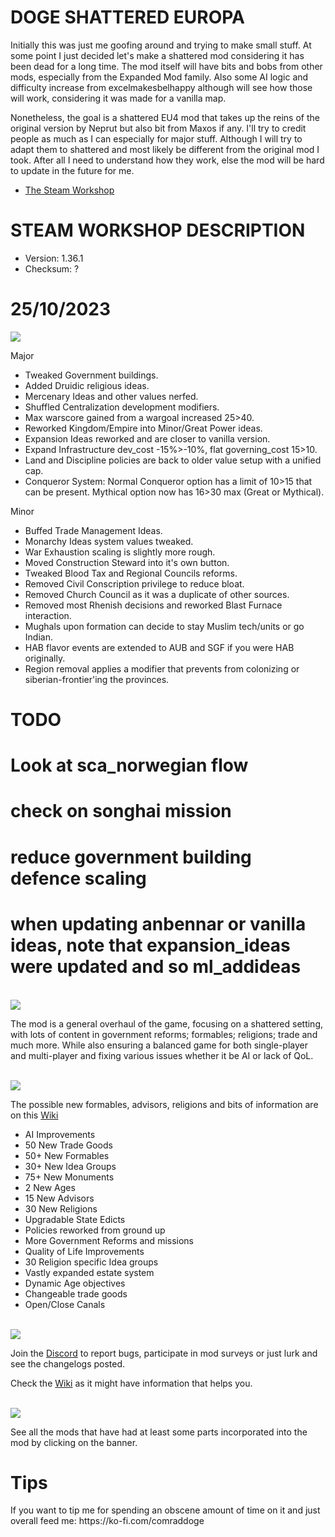# DOGE SHATTERED EUROPA
Initially this was just me goofing around and trying to make small stuff. At some point I just decided let's make a shattered
mod considering it has been dead for a long time. The mod itself will have bits and bobs from other mods, especially from the Expanded Mod family.
Also some AI logic and difficulty increase from excelmakesbelhappy although will see how those will work, considering it was made for a vanilla map.

Nonetheless, the goal is a shattered EU4 mod that takes up the reins of the original version by Neprut but also bit from Maxos if any.
I'll try to credit people as much as I can especially for major stuff. Although I will try to adapt them to shattered and most likely be different
from the original mod I took. After all I need to understand how they work, else the mod will be hard to update in the future for me.

- [The Steam Workshop](https://steamcommunity.com/sharedfiles/filedetails/?id=2152606065)

# STEAM WORKSHOP DESCRIPTION

- Version: 1.36.1
- Checksum: ?

<h1>25/10/2023</h1>
<img src=https://i.imgur.com/dAceBAG.png/>


Major
- Tweaked Government buildings.
- Added Druidic religious ideas.
- Mercenary Ideas and other values nerfed.
- Shuffled Centralization development modifiers.
- Max warscore gained from a wargoal increased 25>40.
- Reworked Kingdom/Empire into Minor/Great Power ideas.
- Expansion Ideas reworked and are closer to vanilla version.
- Expand Infrastructure dev_cost -15%>-10%, flat governing_cost 15>10.
- Land and Discipline policies are back to older value setup with a unified cap.
- Conqueror System: Normal Conqueror option has a limit of 10>15 that can be present. Mythical option now has 16>30 max (Great or Mythical).

Minor
- Buffed Trade Management Ideas.
- Monarchy Ideas system values tweaked.
- War Exhaustion scaling is slightly more rough.
- Moved Construction Steward into it's own button.
- Tweaked Blood Tax and Regional Councils reforms.
- Removed Civil Conscription privilege to reduce bloat.
- Removed Church Council as it was a duplicate of other sources.
- Removed most Rhenish decisions and reworked Blast Furnace interaction.
- Mughals upon formation can decide to stay Muslim tech/units or go Indian.
- HAB flavor events are extended to AUB and SGF if you were HAB originally.
- Region removal applies a modifier that prevents from colonizing or siberian-frontier'ing the provinces.

# TODO
# Look at sca_norwegian flow
# check on songhai mission
# reduce government building defence scaling


# when updating anbennar or vanilla ideas, note that expansion_ideas were updated and so ml_addideas

<br/>
<img src=https://i.imgur.com/F14PpEA.png/>

The mod is a general overhaul of the game, focusing on a shattered setting, with lots of content in government reforms; formables; religions; trade and much more. While also ensuring a balanced game for both single-player and multi-player and fixing various issues whether it be AI or lack of QoL.

<br/>
<img src=https://i.imgur.com/jIkgNsx.png/>

The possible new formables, advisors, religions and bits of information are on this [Wiki](https://eu4.paradoxwikis.com/Doge_Shattered_Europa)

- AI Improvements
- 50 New Trade Goods
- 50+ New Formables
- 30+ New Idea Groups
- 75+ New Monuments
- 2 New Ages
- 15 New Advisors
- 30 New Religions
- Upgradable State Edicts
- Policies reworked from ground up
- More Government Reforms and missions
- Quality of Life Improvements
- 30 Religion specific Idea groups
- Vastly expanded estate system
- Dynamic Age objectives
- Changeable trade goods
- Open/Close Canals

<br/>

<img src=https://i.imgur.com/rdtTMF7.png/>


Join the [Discord](https://discord.gg/DwNbtWY) to report bugs, participate in mod surveys or just lurk and see the changelogs posted.

Check the [Wiki](https://eu4.paradoxwikis.com/Doge_Shattered_Europa) as it might have information that helps you.

<br/>
<a href="https://steamcommunity.com/workshop/filedetails/discussion/2152606065/3115898713372561841/">
    <img src=https://i.imgur.com/801eNhE.png/>
</a>

See all the mods that have had at least some parts incorporated into the mod by clicking on the banner.

<h1>Tips</h1>
If you want to tip me for spending an obscene amount of time on it and just overall feed me:
https://ko-fi.com/comraddoge

<br/><br/>
